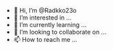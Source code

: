 - 👋 Hi, I’m @Radkko23o
- 👀 I’m interested in ...
- 🌱 I’m currently learning ...
- 💞️ I’m looking to collaborate on ...
- 📫 How to reach me ...

<!---
Radkko23o/Radkko23o is a ✨ special ✨ repository because its `README.md` (this file) appears on your GitHub profile.
You can click the Preview link to take a look at your changes.
--->
